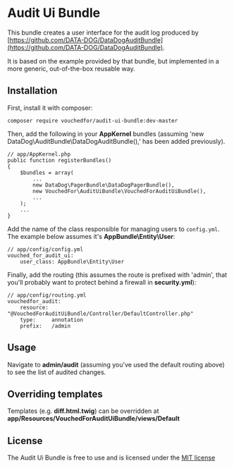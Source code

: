 # Audit Ui Bundle

This bundle creates a user interface for the audit log produced by [https://github.com/DATA-DOG/DataDogAuditBundle](https://github.com/DATA-DOG/DataDogAuditBundle).

It is based on the example provided by that bundle, but implemented in a more generic, out-of-the-box reusable way.

## Installation

First, install it with composer:

    composer require vouchedfor/audit-ui-bundle:dev-master

Then, add the following in your **AppKernel** bundles (assuming 'new DataDog\AuditBundle\DataDogAuditBundle(),' has been added previously).

    // app/AppKernel.php
    public function registerBundles()
    {
        $bundles = array(
            ...
            new DataDog\PagerBundle\DataDogPagerBundle(),
            new VouchedFor\AuditUiBundle\VouchedForAuditUiBundle(),
            ...
        );
        ...
    }

Add the name of the class responsible for managing users to `config.yml`. The example below assumes it's **AppBundle\Entity\User**:

    // app/config/config.yml
    vouched_for_audit_ui:
        user_class: AppBundle\Entity\User
        
Finally, add the routing (this assumes the route is prefixed with 'admin', that you'll probably want to protect behind a firewall in **security.yml**):

    // app/config/routing.yml
    vouchedfor_audit:
        resource: "@VouchedForAuditUiBundle/Controller/DefaultController.php"
        type:     annotation
        prefix:   /admin

## Usage

Navigate to **admin/audit** (assuming you've used the default routing above) to see the list of audited changes.

## Overriding templates
Templates (e.g. **diff.html.twig**) can be overridden at **app/Resources/VouchedForAuditUiBundle/views/Default**

## License

The Audit Ui Bundle is free to use and is licensed under the [MIT license](http://www.opensource.org/licenses/mit-license.php)

